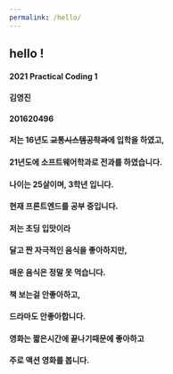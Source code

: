 ```yaml
---
permalink: /hello/
---
```


## hello !
#### 2021 Practical Coding 1

#### 김영진 
#### 201620496

#### 저는 16년도 ~~교통시스템공학과~~에 입학을 하였고,
#### 21년도에 소프트웨어학과로 전과를 하였습니다.

#### 나이는 25살이며, 3학년 입니다.
#### 현재 프론트엔드를 공부 중입니다.

#### 저는 초딩 입맛이라
#### 달고 짠 자극적인 음식을 좋아하지만,
#### 매운 음식은 정말 못 먹습니다.

#### 책 보는걸 안좋아하고,
#### 드라마도 안좋아합니다.
#### 영화는 짧은시간에 끝나기때문에 좋아하고
#### 주로 액션 영화를 봅니다.

